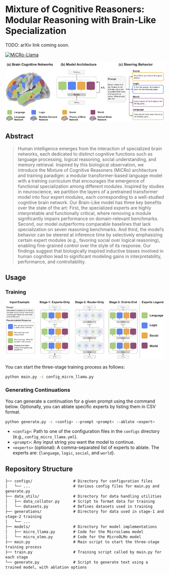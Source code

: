 # Mixture of Cognitive Reasoners: Modular Reasoning with Brain-Like Specialization

TODO: arXiv link coming soon.

[![MiCRo-Llama](https://huggingface.co/datasets/huggingface/badges/resolve/main/model-on-hf-sm.svg)](https://huggingface.co/collections/bkhmsi/mixture-of-cognitive-reasoners-684709a0f9cdd7fa180f6678)

<div style="text-align: center">
    <img src="figures/overview.png"/>
</div>

## Abstract
> Human intelligence emerges from the interaction of specialized brain networks, each dedicated to distinct cognitive functions such as language processing, logical reasoning, social understanding, and memory retrieval. Inspired by this biological observation, we introduce the Mixture of Cognitive Reasoners (MiCRo) architecture and training paradigm: a modular transformer-based language model with a training curriculum that encourages the emergence of functional specialization among different modules. Inspired by studies in neuroscience, we partition the layers of a pretrained transformer model into four expert modules, each corresponding to a well-studied cognitive brain network. Our Brain-Like model has three key benefits over the state of the art: First, the specialized experts are highly interpretable and functionally critical, where removing a module significantly impairs performance on domain-relevant benchmarks. Second, our model outperforms comparable baselines that lack specialization on seven reasoning benchmarks. And third, the model’s behavior can be steered at inference time by selectively emphasizing certain expert modules (e.g., favoring social over logical reasoning), enabling fine-grained control over the style of its response. Our findings suggest that biologically inspired inductive biases involved in human cognition lead to significant modeling gains in interpretability, performance, and controllability.

## Usage

### Training
<div style="text-align: center">
    <img src="figures/training.png"/>
</div>

You can start the three-stage training process as follows:
```bash
python main.py -c config_micro_llama.py
```

### Generating Continuations

You can generate a continuation for a given prompt using the command below. Optionally, you can ablate specific experts by listing them in CSV format. 
```bash
python generate.py -c <config> --prompt <prompt> --ablate <expert>
```

* `<config>`: Path to one of the configuration files in the `configs` directory (e.g., `config_micro_llama.yml`).
* `<prompt>`: Any input string you want the model to continue.
* `<experts>` (optional): A comma-separated list of experts to ablate. The experts are: {`language`, `logic`, `social`, and `world`}.


## Repository Structure
```
├── configs/                  # Directory for configuration files
│   └── ...                   # Various config files for main.py and generate.py
├── data_utils/               # Directory for data handling utilities
│   ├── data_collator.py      # Script to format data for training
│   └── datasets.py           # Defines datasets used in training
├── generations/              # Directory for data used in stage-1 and stage-2 training
│   └── ...
├── models/                   # Directory for model implementations
│   ├── micro_llama.py        # Code for the MicroLlama model
│   └── micro_olmo.py         # Code for the MicroOLMo model
├── main.py                   # Main script to start the three-stage training process
├── train.py                  # Training script called by main.py for each stage
└── generate.py               # Script to generate text using a trained model, with ablation options
```

